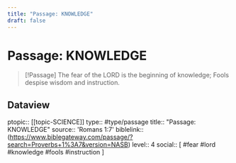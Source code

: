 ```yaml
---
title: "Passage: KNOWLEDGE"
draft: false
---
```


# Passage: KNOWLEDGE
> [!Passage]
> The fear of the LORD is the beginning of knowledge;
> Fools despise wisdom and instruction.

## Dataview
ptopic:: [[topic-SCIENCE]]
type:: #type/passage
title:: "Passage: KNOWLEDGE"
source:: 'Romans 1:7'
biblelink:: (https://www.biblegateway.com/passage/?search=Proverbs+1%3A7&version=NASB)
level:: 4
social:: [ #fear #lord #knowledge #fools #instruction ]